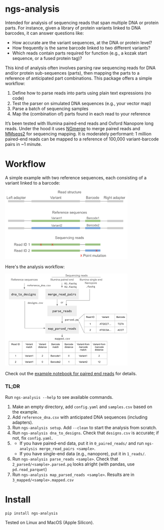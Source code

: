 # ngs-analysis

Intended for analysis of sequencing reads that span multiple DNA or protein parts. For instance, given a library of protein variants linked to DNA barcodes, it can answer questions like:

- How accurate are the variant sequences, at the DNA or protein level?
- How frequently is the same barcode linked to two different variants?
- Which reads contain parts required for function (e.g., a kozak start sequence, or a fused protein tag)?

This kind of analysis often involves parsing raw sequencing reads for DNA and/or protein sub-sequences (parts), then mapping the parts to a reference of anticipated part combinations. This package offers a simple workflow: 

1. Define how to parse reads into parts using plain text expressions (no code)
2. Test the parser on simulated DNA sequences (e.g., your vector map)
3. Parse a batch of sequencing samples
4. Map the (combination of) parts found in each read to your reference

It’s been tested with Illumina paired-end reads and Oxford Nanopore long reads. Under the hood it uses [NGmerge](https://github.com/jsh58/NGmerge) to merge paired reads and [MMseqs2](https://github.com/soedinglab/MMseqs2) for sequencing mapping. It is moderately performant: 1 million paired-end reads can be mapped to a reference of 100,000 variant-barcode pairs in ~1 minute.

# Workflow

A simple example with two reference sequences, each consisting of a variant linked to a barcode:

<img src="examples/sequences.png" alt="sequences" width="400"/>

Here's the analysis workflow:

<img src="examples/workflow.png" alt="analysis workflow" width="400"/>

Check out the [example notebook for paired end reads](examples/paired_reads/paired_read_example.ipynb) for details.


### **TL;DR**

Run `ngs-analysis --help` to see available commands.

1. Make an empty directory, add `config.yaml` and `samples.csv` based on the example.
2. Add `reference_dna.csv` with anticipated DNA sequences (including adapters).
3. Run `ngs-analysis setup`. Add `--clean` to start the analysis from scratch.
4. Run `ngs-analysis dna_to_designs`. Check that `designs.csv` is accurate; if not, fix `config.yaml`.
5. 
    - If you have paired-end data, put it in `0_paired_reads/` and run `ngs-analysis merge_read_pairs <sample>`.
    - If you have single-end data (e.g., nanopore), put it in `1_reads/`.
6. Run `ngs-analysis parse_reads <sample>`. Check that `2_parsed/<sample>.parsed.pq` looks alright (with pandas, use `pd.read_parquet`)
7. Run `ngs-analysis map_parsed_reads <sample>`. Results are in `3_mapped/<sample>.mapped.csv`


# Install

```bash
pip install ngs-analysis
```

Tested on Linux and MacOS (Apple Silicon).

